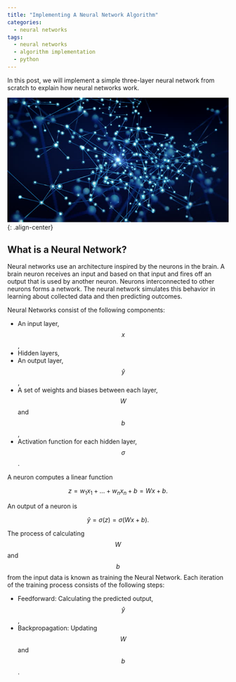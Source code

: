 ```yaml
---
title: "Implementing A Neural Network Algorithm"
categories:
  - neural networks
tags:
  - neural networks
  - algorithm implementation
  - python
--- 
```


In this post, we will implement a simple three-layer neural network from scratch to explain how neural
networks work.

![image-center](/images/2019-9-15_neurons.jpg){: .align-center}

## What is a Neural Network?

Neural networks use an architecture inspired by the neurons in the brain. 
A brain neuron receives an input and based on that input and fires off an output that is used by another neuron. 
Neurons interconnected to other neurons forms a network. 
The neural network simulates this behavior in learning about collected data and then predicting outcomes.

Neural Networks consist of the following components:

- An input layer, $$x$$, 
- Hidden layers, 
- An output layer, $$\hat{y}$$,
- A set of weights and biases between each layer, $$W$$ and $$b$$,
- Activation function for each hidden layer, $$\sigma$$.

A neuron computes a linear function 

$$z = w_1x_1 + \dots + w_nx_n + b = Wx + b.$$ 

An output of a neuron is

$$\hat{y} = \sigma(z) = \sigma(Wx + b).$$

The process of calculating $$W$$ and $$b$$ from the input data is known as training the Neural Network. 
Each iteration of the training process consists of the following steps:

- Feedforward: Calculating the predicted output, $$\hat{y}$$,
- Backpropagation: Updating $$W$$ and $$b$$.